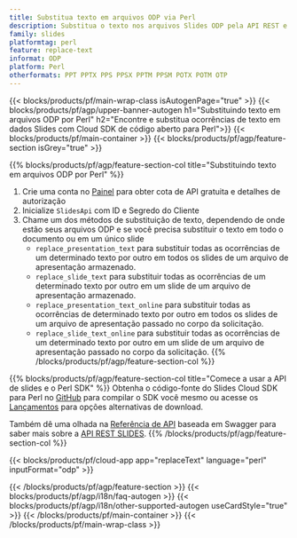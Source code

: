 ```yaml
---
title: Substitua texto em arquivos ODP via Perl
description: Substitua o texto nos arquivos Slides ODP pela API REST e Perl SDK de código aberto
family: slides
platformtag: perl
feature: replace-text
informat: ODP
platform: Perl
otherformats: PPT PPTX PPS PPSX PPTM PPSM POTX POTM OTP
---
```


{{< blocks/products/pf/main-wrap-class isAutogenPage="true" >}}
{{< blocks/products/pf/agp/upper-banner-autogen h1="Substituindo texto em arquivos ODP por Perl" h2="Encontre e substitua ocorrências de texto em dados Slides com Cloud SDK de código aberto para Perl">}}
{{< blocks/products/pf/main-container >}}
{{< blocks/products/pf/agp/feature-section isGrey="true" >}}

{{% blocks/products/pf/agp/feature-section-col title="Substituindo texto em arquivos ODP por Perl" %}}
1. Crie uma conta no <a href="https://dashboard.aspose.cloud/">Painel</a> para obter cota de API gratuita e detalhes de autorização
1. Inicialize ```SlidesApi``` com ID e Segredo do Cliente
1. Chame um dos métodos de substituição de texto, dependendo de onde estão seus arquivos ODP e se você precisa substituir o texto em todo o documento ou em um único slide
    - ```replace_presentation_text``` para substituir todas as ocorrências de um determinado texto por outro em todos os slides de um arquivo de apresentação armazenado.
    - ```replace_slide_text``` para substituir todas as ocorrências de um determinado texto por outro em um slide de um arquivo de apresentação armazenado.
    - ```replace_presentation_text_online``` para substituir todas as ocorrências de determinado texto por outro em todos os slides de um arquivo de apresentação passado no corpo da solicitação.
    - ```replace_slide_text_online``` para substituir todas as ocorrências de um determinado texto por outro em um slide de um arquivo de apresentação passado no corpo da solicitação.
{{% /blocks/products/pf/agp/feature-section-col %}}

{{% blocks/products/pf/agp/feature-section-col title="Comece a usar a API de slides e o Perl SDK" %}}
Obtenha o código-fonte do Slides Cloud SDK para Perl no [GitHub](https://github.com/aspose-slides-cloud/aspose-slides-cloud-perl) para compilar o SDK você mesmo ou acesse os [Lançamentos](https://releases.aspose.cloud/) para opções alternativas de download.

Também dê uma olhada na [Referência de API](https://apireference.aspose.cloud/slides/) baseada em Swagger para saber mais sobre a [API REST SLIDES](https://products.aspose.cloud/slides/curl/).
{{% /blocks/products/pf/agp/feature-section-col %}}

{{< blocks/products/pf/cloud-app app="replaceText" language="perl" inputFormat="odp" >}}

{{< /blocks/products/pf/agp/feature-section >}}
{{< blocks/products/pf/agp/i18n/faq-autogen >}}
{{< blocks/products/pf/agp/i18n/other-supported-autogen useCardStyle="true" >}}
{{< /blocks/products/pf/main-container >}}
{{< /blocks/products/pf/main-wrap-class >}}